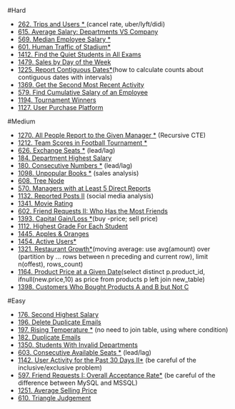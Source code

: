 #Hard
- [262. Trips and Users * ]() (cancel rate, uber/lyft/didi)
- [615. Average Salary: Departments VS Company]()
- [569. Median Employee Salary *]()
- [601. Human Traffic of Stadium*]()
- [1412. Find the Quiet Students in All Exams]()
- [1479. Sales by Day of the Week]()
- [1225. Report Contiguous Dates*]()(how to calculate counts about contiguous dates with intervals)
- [1369. Get the Second Most Recent Activity]()
- [579. Find Cumulative Salary of an Employee]()
- [1194. Tournament Winners]()
- [1127. User Purchase Platform]()

#Medium
- [1270. All People Report to the Given Manager *]() (Recursive CTE)
- [1212. Team Scores in Football Tournament *]()
- [626. Exchange Seats *]() (lead/lag)
- [184. Department Highest Salary]()
- [180. Consecutive Numbers *]() (lead/lag)
- [1098. Unpopular Books *]() (sales analysis)
- [608. Tree Node]()
- [570. Managers with at Least 5 Direct Reports]()
- [1132. Reported Posts II]() (social media analysis)
- [1341. Movie Rating]()
- [602. Friend Requests II: Who Has the Most Friends]()
- [1393. Capital Gain/Loss *]()(buy -price; sell price)
- [1112. Highest Grade For Each Student]()
- [1445. Apples & Oranges]()
- [1454. Active Users*]()
- [1321. Restaurant Growth*]()(moving average: use avg(amount) over (partition by ... rows between n preceding and current row), limit n(offest), rows_count)
- [1164. Product Price at a Given Date]()(select distinct p.product_id, ifnull(new.price,10) as price
from products p left join new_table)
- [1398. Customers Who Bought Products A and B but Not C]()

#Easy
- [176. Second Highest Salary]()
- [196. Delete Duplicate Emails]()
- [197. Rising Temperature *]() (no need to join table, using where condition)
- [182. Duplicate Emails]()
- [1350. Students With Invalid Departments]()
- [603. Consecutive Available Seats *]() (lead/lag)
- [1142. User Activity for the Past 30 Days II*]() (be careful of the inclusive/exclusive problem)
- [597. Friend Requests I: Overall Acceptance Rate*]()  (be careful of the difference between MySQL and MSSQL)
- [1251. Average Selling Price]()
- [610. Triangle Judgement]()